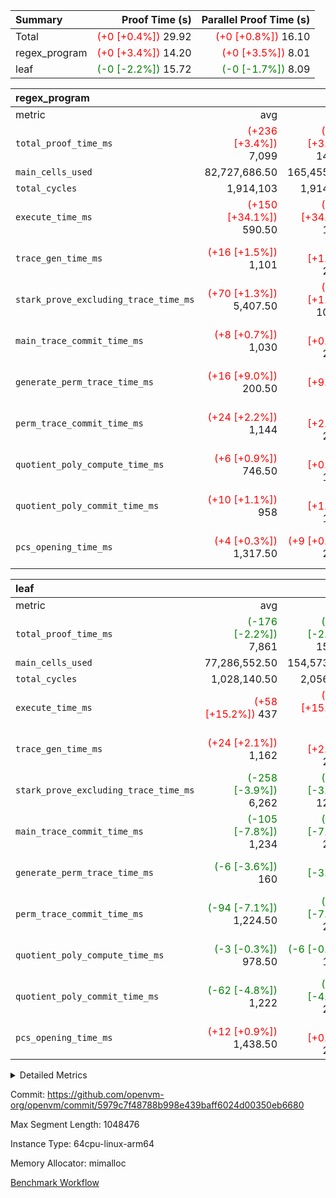 | Summary | Proof Time (s) | Parallel Proof Time (s) |
|:---|---:|---:|
| Total | <span style='color: red'>(+0 [+0.4%])</span> 29.92 | <span style='color: red'>(+0 [+0.8%])</span> 16.10 |
| regex_program | <span style='color: red'>(+0 [+3.4%])</span> 14.20 | <span style='color: red'>(+0 [+3.5%])</span> 8.01 |
| leaf | <span style='color: green'>(-0 [-2.2%])</span> 15.72 | <span style='color: green'>(-0 [-1.7%])</span> 8.09 |


| regex_program |||||
|:---|---:|---:|---:|---:|
|metric|avg|sum|max|min|
| `total_proof_time_ms ` | <span style='color: red'>(+236 [+3.4%])</span> 7,099 | <span style='color: red'>(+473 [+3.4%])</span> 14,198 | <span style='color: red'>(+273 [+3.5%])</span> 8,014 | <span style='color: red'>(+200 [+3.3%])</span> 6,184 |
| `main_cells_used     ` |  82,727,686.50 |  165,455,373 |  92,686,348 |  72,769,025 |
| `total_cycles        ` |  1,914,103 |  1,914,103 |  1,914,103 |  1,914,103 |
| `execute_time_ms     ` | <span style='color: red'>(+150 [+34.1%])</span> 590.50 | <span style='color: red'>(+300 [+34.1%])</span> 1,181 | <span style='color: red'>(+158 [+33.3%])</span> 632 | <span style='color: red'>(+142 [+34.9%])</span> 549 |
| `trace_gen_time_ms   ` | <span style='color: red'>(+16 [+1.5%])</span> 1,101 | <span style='color: red'>(+33 [+1.5%])</span> 2,202 | <span style='color: red'>(+36 [+2.9%])</span> 1,270 | <span style='color: green'>(-3 [-0.3%])</span> 932 |
| `stark_prove_excluding_trace_time_ms` | <span style='color: red'>(+70 [+1.3%])</span> 5,407.50 | <span style='color: red'>(+140 [+1.3%])</span> 10,815 | <span style='color: red'>(+79 [+1.3%])</span> 6,112 | <span style='color: red'>(+61 [+1.3%])</span> 4,703 |
| `main_trace_commit_time_ms` | <span style='color: red'>(+8 [+0.7%])</span> 1,030 | <span style='color: red'>(+15 [+0.7%])</span> 2,060 |  1,261 | <span style='color: red'>(+16 [+2.0%])</span> 799 |
| `generate_perm_trace_time_ms` | <span style='color: red'>(+16 [+9.0%])</span> 200.50 | <span style='color: red'>(+33 [+9.0%])</span> 401 | <span style='color: red'>(+6 [+2.8%])</span> 220 | <span style='color: red'>(+27 [+17.5%])</span> 181 |
| `perm_trace_commit_time_ms` | <span style='color: red'>(+24 [+2.2%])</span> 1,144 | <span style='color: red'>(+49 [+2.2%])</span> 2,288 | <span style='color: red'>(+18 [+1.5%])</span> 1,208 | <span style='color: red'>(+31 [+3.0%])</span> 1,080 |
| `quotient_poly_compute_time_ms` | <span style='color: red'>(+6 [+0.9%])</span> 746.50 | <span style='color: red'>(+13 [+0.9%])</span> 1,493 | <span style='color: red'>(+19 [+2.2%])</span> 869 | <span style='color: green'>(-6 [-1.0%])</span> 624 |
| `quotient_poly_commit_time_ms` | <span style='color: red'>(+10 [+1.1%])</span> 958 | <span style='color: red'>(+20 [+1.1%])</span> 1,916 | <span style='color: red'>(+15 [+1.4%])</span> 1,110 | <span style='color: red'>(+5 [+0.6%])</span> 806 |
| `pcs_opening_time_ms ` | <span style='color: red'>(+4 [+0.3%])</span> 1,317.50 | <span style='color: red'>(+9 [+0.3%])</span> 2,635 | <span style='color: red'>(+22 [+1.6%])</span> 1,436 | <span style='color: green'>(-13 [-1.1%])</span> 1,199 |

| leaf |||||
|:---|---:|---:|---:|---:|
|metric|avg|sum|max|min|
| `total_proof_time_ms ` | <span style='color: green'>(-176 [-2.2%])</span> 7,861 | <span style='color: green'>(-353 [-2.2%])</span> 15,722 | <span style='color: green'>(-140 [-1.7%])</span> 8,088 | <span style='color: green'>(-213 [-2.7%])</span> 7,634 |
| `main_cells_used     ` |  77,286,552.50 |  154,573,105 |  78,374,792 |  76,198,313 |
| `total_cycles        ` |  1,028,140.50 |  2,056,281 |  1,045,576 |  1,010,705 |
| `execute_time_ms     ` | <span style='color: red'>(+58 [+15.2%])</span> 437 | <span style='color: red'>(+115 [+15.2%])</span> 874 | <span style='color: red'>(+47 [+11.1%])</span> 471 | <span style='color: red'>(+68 [+20.3%])</span> 403 |
| `trace_gen_time_ms   ` | <span style='color: red'>(+24 [+2.1%])</span> 1,162 | <span style='color: red'>(+47 [+2.1%])</span> 2,324 | <span style='color: green'>(-6 [-0.5%])</span> 1,242 | <span style='color: red'>(+53 [+5.2%])</span> 1,082 |
| `stark_prove_excluding_trace_time_ms` | <span style='color: green'>(-258 [-3.9%])</span> 6,262 | <span style='color: green'>(-515 [-3.9%])</span> 12,524 | <span style='color: green'>(-240 [-3.5%])</span> 6,535 | <span style='color: green'>(-275 [-4.4%])</span> 5,989 |
| `main_trace_commit_time_ms` | <span style='color: green'>(-105 [-7.8%])</span> 1,234 | <span style='color: green'>(-210 [-7.8%])</span> 2,468 | <span style='color: green'>(-93 [-6.7%])</span> 1,296 | <span style='color: green'>(-117 [-9.1%])</span> 1,172 |
| `generate_perm_trace_time_ms` | <span style='color: green'>(-6 [-3.6%])</span> 160 | <span style='color: green'>(-12 [-3.6%])</span> 320 | <span style='color: green'>(-7 [-4.0%])</span> 169 | <span style='color: green'>(-5 [-3.2%])</span> 151 |
| `perm_trace_commit_time_ms` | <span style='color: green'>(-94 [-7.1%])</span> 1,224.50 | <span style='color: green'>(-188 [-7.1%])</span> 2,449 | <span style='color: green'>(-93 [-6.8%])</span> 1,280 | <span style='color: green'>(-95 [-7.5%])</span> 1,169 |
| `quotient_poly_compute_time_ms` | <span style='color: green'>(-3 [-0.3%])</span> 978.50 | <span style='color: green'>(-6 [-0.3%])</span> 1,957 | <span style='color: green'>(-7 [-0.7%])</span> 1,026 | <span style='color: red'>(+1 [+0.1%])</span> 931 |
| `quotient_poly_commit_time_ms` | <span style='color: green'>(-62 [-4.8%])</span> 1,222 | <span style='color: green'>(-124 [-4.8%])</span> 2,444 | <span style='color: green'>(-85 [-6.4%])</span> 1,251 | <span style='color: green'>(-39 [-3.2%])</span> 1,193 |
| `pcs_opening_time_ms ` | <span style='color: red'>(+12 [+0.9%])</span> 1,438.50 | <span style='color: red'>(+25 [+0.9%])</span> 2,877 | <span style='color: red'>(+45 [+3.1%])</span> 1,508 | <span style='color: green'>(-20 [-1.4%])</span> 1,369 |



<details>
<summary>Detailed Metrics</summary>

| group | num_segments | keygen_time_ms | commit_exe_time_ms |
| --- | --- | --- | --- |
| regex_program | 2 | 753 | 43 | 

| group | air_name | quotient_deg | interactions | constraints |
| --- | --- | --- | --- | --- |
| leaf | AccessAdapterAir<2> | 4 | 5 | 11 | 
| leaf | AccessAdapterAir<4> | 4 | 5 | 11 | 
| leaf | AccessAdapterAir<8> | 4 | 5 | 11 | 
| leaf | FriReducedOpeningAir | 4 | 39 | 60 | 
| leaf | NativePoseidon2Air<BabyBearParameters>, 1> | 4 | 136 | 530 | 
| leaf | PhantomAir | 4 | 3 | 4 | 
| leaf | ProgramAir | 1 | 1 | 4 | 
| leaf | VariableRangeCheckerAir | 1 | 1 | 4 | 
| leaf | VmAirWrapper<AluNativeAdapterAir, FieldArithmeticCoreAir> | 4 | 15 | 23 | 
| leaf | VmAirWrapper<BranchNativeAdapterAir, BranchEqualCoreAir<1> | 4 | 11 | 22 | 
| leaf | VmAirWrapper<JalNativeAdapterAir, JalCoreAir> | 4 | 7 | 6 | 
| leaf | VmAirWrapper<NativeAdapterAir<2, 0>, PublicValuesCoreAir> | 4 | 11 | 23 | 
| leaf | VmAirWrapper<NativeLoadStoreAdapterAir<1>, NativeLoadStoreCoreAir<1> | 4 | 15 | 16 | 
| leaf | VmAirWrapper<NativeLoadStoreAdapterAir<4>, NativeLoadStoreCoreAir<4> | 4 | 15 | 16 | 
| leaf | VmAirWrapper<NativeVectorizedAdapterAir<4>, FieldExtensionCoreAir> | 4 | 15 | 23 | 
| leaf | VmConnectorAir | 4 | 3 | 8 | 
| leaf | VolatileBoundaryAir | 4 | 4 | 16 | 
| regex_program | AccessAdapterAir<16> | 4 | 5 | 11 | 
| regex_program | AccessAdapterAir<2> | 4 | 5 | 11 | 
| regex_program | AccessAdapterAir<32> | 4 | 5 | 11 | 
| regex_program | AccessAdapterAir<4> | 4 | 5 | 11 | 
| regex_program | AccessAdapterAir<64> | 4 | 5 | 11 | 
| regex_program | AccessAdapterAir<8> | 4 | 5 | 11 | 
| regex_program | BitwiseOperationLookupAir<8> | 2 | 2 | 4 | 
| regex_program | KeccakVmAir | 4 | 321 | 4,380 | 
| regex_program | MemoryMerkleAir<8> | 4 | 4 | 38 | 
| regex_program | PersistentBoundaryAir<8> | 4 | 3 | 5 | 
| regex_program | PhantomAir | 4 | 3 | 4 | 
| regex_program | Poseidon2PeripheryAir<BabyBearParameters>, 1> | 2 | 1 | 286 | 
| regex_program | ProgramAir | 1 | 1 | 4 | 
| regex_program | RangeTupleCheckerAir<2> | 1 | 1 | 4 | 
| regex_program | Rv32HintStoreAir | 4 | 19 | 21 | 
| regex_program | VariableRangeCheckerAir | 1 | 1 | 4 | 
| regex_program | VmAirWrapper<Rv32BaseAluAdapterAir, BaseAluCoreAir<4, 8> | 4 | 19 | 30 | 
| regex_program | VmAirWrapper<Rv32BaseAluAdapterAir, LessThanCoreAir<4, 8> | 4 | 17 | 35 | 
| regex_program | VmAirWrapper<Rv32BaseAluAdapterAir, ShiftCoreAir<4, 8> | 4 | 23 | 84 | 
| regex_program | VmAirWrapper<Rv32BranchAdapterAir, BranchEqualCoreAir<4> | 4 | 11 | 17 | 
| regex_program | VmAirWrapper<Rv32BranchAdapterAir, BranchLessThanCoreAir<4, 8> | 4 | 13 | 32 | 
| regex_program | VmAirWrapper<Rv32CondRdWriteAdapterAir, Rv32JalLuiCoreAir> | 4 | 10 | 15 | 
| regex_program | VmAirWrapper<Rv32JalrAdapterAir, Rv32JalrCoreAir> | 4 | 16 | 16 | 
| regex_program | VmAirWrapper<Rv32LoadStoreAdapterAir, LoadSignExtendCoreAir<4, 8> | 4 | 18 | 21 | 
| regex_program | VmAirWrapper<Rv32LoadStoreAdapterAir, LoadStoreCoreAir<4> | 4 | 17 | 27 | 
| regex_program | VmAirWrapper<Rv32MultAdapterAir, DivRemCoreAir<4, 8> | 4 | 25 | 72 | 
| regex_program | VmAirWrapper<Rv32MultAdapterAir, MulHCoreAir<4, 8> | 4 | 24 | 23 | 
| regex_program | VmAirWrapper<Rv32MultAdapterAir, MultiplicationCoreAir<4, 8> | 4 | 19 | 13 | 
| regex_program | VmAirWrapper<Rv32RdWriteAdapterAir, Rv32AuipcCoreAir> | 4 | 11 | 12 | 
| regex_program | VmConnectorAir | 4 | 3 | 8 | 

| group | air_name | idx | rows | prep_cols | perm_cols | main_cols | cells |
| --- | --- | --- | --- | --- | --- | --- | --- |
| leaf | AccessAdapterAir<2> | 0 | 1,048,576 |  | 12 | 11 | 24,117,248 | 
| leaf | AccessAdapterAir<2> | 1 | 1,048,576 |  | 12 | 11 | 24,117,248 | 
| leaf | AccessAdapterAir<4> | 0 | 524,288 |  | 12 | 13 | 13,107,200 | 
| leaf | AccessAdapterAir<4> | 1 | 524,288 |  | 12 | 13 | 13,107,200 | 
| leaf | AccessAdapterAir<8> | 0 | 256 |  | 12 | 17 | 7,424 | 
| leaf | AccessAdapterAir<8> | 1 | 512 |  | 12 | 17 | 14,848 | 
| leaf | FriReducedOpeningAir | 0 | 524,288 |  | 44 | 27 | 37,224,448 | 
| leaf | FriReducedOpeningAir | 1 | 524,288 |  | 44 | 27 | 37,224,448 | 
| leaf | NativePoseidon2Air<BabyBearParameters>, 1> | 0 | 65,536 |  | 160 | 399 | 36,634,624 | 
| leaf | NativePoseidon2Air<BabyBearParameters>, 1> | 1 | 65,536 |  | 160 | 399 | 36,634,624 | 
| leaf | PhantomAir | 0 | 8,192 |  | 8 | 6 | 114,688 | 
| leaf | PhantomAir | 1 | 8,192 |  | 8 | 6 | 114,688 | 
| leaf | ProgramAir | 0 | 524,288 |  | 8 | 10 | 9,437,184 | 
| leaf | ProgramAir | 1 | 524,288 |  | 8 | 10 | 9,437,184 | 
| leaf | VariableRangeCheckerAir | 0 | 262,144 | 2 | 8 | 1 | 2,359,296 | 
| leaf | VariableRangeCheckerAir | 1 | 262,144 | 2 | 8 | 1 | 2,359,296 | 
| leaf | VmAirWrapper<AluNativeAdapterAir, FieldArithmeticCoreAir> | 0 | 1,048,576 |  | 20 | 29 | 51,380,224 | 
| leaf | VmAirWrapper<AluNativeAdapterAir, FieldArithmeticCoreAir> | 1 | 524,288 |  | 20 | 29 | 25,690,112 | 
| leaf | VmAirWrapper<BranchNativeAdapterAir, BranchEqualCoreAir<1> | 0 | 131,072 |  | 16 | 23 | 5,111,808 | 
| leaf | VmAirWrapper<BranchNativeAdapterAir, BranchEqualCoreAir<1> | 1 | 131,072 |  | 16 | 23 | 5,111,808 | 
| leaf | VmAirWrapper<JalNativeAdapterAir, JalCoreAir> | 0 | 16,384 |  | 12 | 9 | 344,064 | 
| leaf | VmAirWrapper<JalNativeAdapterAir, JalCoreAir> | 1 | 16,384 |  | 12 | 9 | 344,064 | 
| leaf | VmAirWrapper<NativeAdapterAir<2, 0>, PublicValuesCoreAir> | 0 | 64 |  | 16 | 23 | 2,496 | 
| leaf | VmAirWrapper<NativeAdapterAir<2, 0>, PublicValuesCoreAir> | 1 | 64 |  | 16 | 23 | 2,496 | 
| leaf | VmAirWrapper<NativeLoadStoreAdapterAir<1>, NativeLoadStoreCoreAir<1> | 0 | 262,144 |  | 24 | 22 | 12,058,624 | 
| leaf | VmAirWrapper<NativeLoadStoreAdapterAir<1>, NativeLoadStoreCoreAir<1> | 1 | 262,144 |  | 24 | 22 | 12,058,624 | 
| leaf | VmAirWrapper<NativeLoadStoreAdapterAir<4>, NativeLoadStoreCoreAir<4> | 0 | 65,536 |  | 24 | 31 | 3,604,480 | 
| leaf | VmAirWrapper<NativeLoadStoreAdapterAir<4>, NativeLoadStoreCoreAir<4> | 1 | 65,536 |  | 24 | 31 | 3,604,480 | 
| leaf | VmAirWrapper<NativeVectorizedAdapterAir<4>, FieldExtensionCoreAir> | 0 | 262,144 |  | 20 | 38 | 15,204,352 | 
| leaf | VmAirWrapper<NativeVectorizedAdapterAir<4>, FieldExtensionCoreAir> | 1 | 262,144 |  | 20 | 38 | 15,204,352 | 
| leaf | VmConnectorAir | 0 | 2 | 1 | 8 | 4 | 24 | 
| leaf | VmConnectorAir | 1 | 2 | 1 | 8 | 4 | 24 | 
| leaf | VolatileBoundaryAir | 0 | 524,288 |  | 8 | 11 | 9,961,472 | 
| leaf | VolatileBoundaryAir | 1 | 524,288 |  | 8 | 11 | 9,961,472 | 

| group | air_name | segment | rows | prep_cols | perm_cols | main_cols | cells |
| --- | --- | --- | --- | --- | --- | --- | --- |
| regex_program | AccessAdapterAir<2> | 1 | 64 |  | 12 | 11 | 1,472 | 
| regex_program | AccessAdapterAir<4> | 1 | 32 |  | 12 | 13 | 800 | 
| regex_program | AccessAdapterAir<8> | 0 | 131,072 |  | 12 | 17 | 3,801,088 | 
| regex_program | AccessAdapterAir<8> | 1 | 2,048 |  | 12 | 17 | 59,392 | 
| regex_program | BitwiseOperationLookupAir<8> | 0 | 65,536 | 3 | 8 | 2 | 655,360 | 
| regex_program | BitwiseOperationLookupAir<8> | 1 | 65,536 | 3 | 8 | 2 | 655,360 | 
| regex_program | KeccakVmAir | 0 | 1 |  | 532 | 3,163 | 3,695 | 
| regex_program | KeccakVmAir | 1 | 32 |  | 532 | 3,163 | 118,240 | 
| regex_program | MemoryMerkleAir<8> | 0 | 131,072 |  | 12 | 32 | 5,767,168 | 
| regex_program | MemoryMerkleAir<8> | 1 | 4,096 |  | 12 | 32 | 180,224 | 
| regex_program | PersistentBoundaryAir<8> | 0 | 131,072 |  | 8 | 20 | 3,670,016 | 
| regex_program | PersistentBoundaryAir<8> | 1 | 2,048 |  | 8 | 20 | 57,344 | 
| regex_program | PhantomAir | 0 | 512 |  | 8 | 6 | 7,168 | 
| regex_program | PhantomAir | 1 | 1 |  | 8 | 6 | 14 | 
| regex_program | Poseidon2PeripheryAir<BabyBearParameters>, 1> | 0 | 16,384 |  | 8 | 300 | 5,046,272 | 
| regex_program | Poseidon2PeripheryAir<BabyBearParameters>, 1> | 1 | 2,048 |  | 8 | 300 | 630,784 | 
| regex_program | ProgramAir | 0 | 131,072 |  | 8 | 10 | 2,359,296 | 
| regex_program | ProgramAir | 1 | 131,072 |  | 8 | 10 | 2,359,296 | 
| regex_program | RangeTupleCheckerAir<2> | 0 | 524,288 | 2 | 8 | 1 | 4,718,592 | 
| regex_program | RangeTupleCheckerAir<2> | 1 | 524,288 | 2 | 8 | 1 | 4,718,592 | 
| regex_program | Rv32HintStoreAir | 0 | 16,384 |  | 24 | 32 | 917,504 | 
| regex_program | VariableRangeCheckerAir | 0 | 262,144 | 2 | 8 | 1 | 2,359,296 | 
| regex_program | VariableRangeCheckerAir | 1 | 262,144 | 2 | 8 | 1 | 2,359,296 | 
| regex_program | VmAirWrapper<Rv32BaseAluAdapterAir, BaseAluCoreAir<4, 8> | 0 | 1,048,576 |  | 28 | 36 | 67,108,864 | 
| regex_program | VmAirWrapper<Rv32BaseAluAdapterAir, BaseAluCoreAir<4, 8> | 1 | 524,288 |  | 28 | 36 | 33,554,432 | 
| regex_program | VmAirWrapper<Rv32BaseAluAdapterAir, LessThanCoreAir<4, 8> | 0 | 32,768 |  | 24 | 37 | 1,998,848 | 
| regex_program | VmAirWrapper<Rv32BaseAluAdapterAir, LessThanCoreAir<4, 8> | 1 | 32,768 |  | 24 | 37 | 1,998,848 | 
| regex_program | VmAirWrapper<Rv32BaseAluAdapterAir, ShiftCoreAir<4, 8> | 0 | 131,072 |  | 28 | 53 | 10,616,832 | 
| regex_program | VmAirWrapper<Rv32BaseAluAdapterAir, ShiftCoreAir<4, 8> | 1 | 131,072 |  | 28 | 53 | 10,616,832 | 
| regex_program | VmAirWrapper<Rv32BranchAdapterAir, BranchEqualCoreAir<4> | 0 | 262,144 |  | 16 | 26 | 11,010,048 | 
| regex_program | VmAirWrapper<Rv32BranchAdapterAir, BranchEqualCoreAir<4> | 1 | 131,072 |  | 16 | 26 | 5,505,024 | 
| regex_program | VmAirWrapper<Rv32BranchAdapterAir, BranchLessThanCoreAir<4, 8> | 0 | 131,072 |  | 20 | 32 | 6,815,744 | 
| regex_program | VmAirWrapper<Rv32BranchAdapterAir, BranchLessThanCoreAir<4, 8> | 1 | 131,072 |  | 20 | 32 | 6,815,744 | 
| regex_program | VmAirWrapper<Rv32CondRdWriteAdapterAir, Rv32JalLuiCoreAir> | 0 | 65,536 |  | 16 | 18 | 2,228,224 | 
| regex_program | VmAirWrapper<Rv32CondRdWriteAdapterAir, Rv32JalLuiCoreAir> | 1 | 65,536 |  | 16 | 18 | 2,228,224 | 
| regex_program | VmAirWrapper<Rv32JalrAdapterAir, Rv32JalrCoreAir> | 0 | 131,072 |  | 20 | 28 | 6,291,456 | 
| regex_program | VmAirWrapper<Rv32JalrAdapterAir, Rv32JalrCoreAir> | 1 | 65,536 |  | 20 | 28 | 3,145,728 | 
| regex_program | VmAirWrapper<Rv32LoadStoreAdapterAir, LoadSignExtendCoreAir<4, 8> | 0 | 1,024 |  | 28 | 35 | 64,512 | 
| regex_program | VmAirWrapper<Rv32LoadStoreAdapterAir, LoadSignExtendCoreAir<4, 8> | 1 | 2 |  | 28 | 35 | 126 | 
| regex_program | VmAirWrapper<Rv32LoadStoreAdapterAir, LoadStoreCoreAir<4> | 0 | 1,048,576 |  | 28 | 40 | 71,303,168 | 
| regex_program | VmAirWrapper<Rv32LoadStoreAdapterAir, LoadStoreCoreAir<4> | 1 | 1,048,576 |  | 28 | 40 | 71,303,168 | 
| regex_program | VmAirWrapper<Rv32MultAdapterAir, DivRemCoreAir<4, 8> | 0 | 128 |  | 40 | 57 | 12,416 | 
| regex_program | VmAirWrapper<Rv32MultAdapterAir, MulHCoreAir<4, 8> | 0 | 256 |  | 40 | 39 | 20,224 | 
| regex_program | VmAirWrapper<Rv32MultAdapterAir, MultiplicationCoreAir<4, 8> | 0 | 32,768 |  | 28 | 31 | 1,933,312 | 
| regex_program | VmAirWrapper<Rv32MultAdapterAir, MultiplicationCoreAir<4, 8> | 1 | 32,768 |  | 28 | 31 | 1,933,312 | 
| regex_program | VmAirWrapper<Rv32RdWriteAdapterAir, Rv32AuipcCoreAir> | 0 | 32,768 |  | 16 | 21 | 1,212,416 | 
| regex_program | VmAirWrapper<Rv32RdWriteAdapterAir, Rv32AuipcCoreAir> | 1 | 32,768 |  | 16 | 21 | 1,212,416 | 
| regex_program | VmConnectorAir | 0 | 2 | 1 | 8 | 4 | 24 | 
| regex_program | VmConnectorAir | 1 | 2 | 1 | 8 | 4 | 24 | 

| group | idx | trace_gen_time_ms | total_proof_time_ms | total_cycles | total_cells | stark_prove_excluding_trace_time_ms | quotient_poly_compute_time_ms | quotient_poly_commit_time_ms | perm_trace_commit_time_ms | pcs_opening_time_ms | main_trace_commit_time_ms | main_cells_used | generate_perm_trace_time_ms | execute_time_ms |
| --- | --- | --- | --- | --- | --- | --- | --- | --- | --- | --- | --- | --- | --- | --- |
| leaf | 0 | 1,082 | 8,088 | 1,045,576 | 220,669,656 | 6,535 | 1,026 | 1,251 | 1,280 | 1,508 | 1,296 | 78,374,792 | 169 | 471 | 
| leaf | 1 | 1,242 | 7,634 | 1,010,705 | 194,986,968 | 5,989 | 931 | 1,193 | 1,169 | 1,369 | 1,172 | 76,198,313 | 151 | 403 | 

| group | segment | trace_gen_time_ms | total_proof_time_ms | total_cycles | total_cells | stark_prove_excluding_trace_time_ms | quotient_poly_compute_time_ms | quotient_poly_commit_time_ms | perm_trace_commit_time_ms | pcs_opening_time_ms | main_trace_commit_time_ms | main_cells_used | generate_perm_trace_time_ms | execute_time_ms |
| --- | --- | --- | --- | --- | --- | --- | --- | --- | --- | --- | --- | --- | --- | --- |
| regex_program | 0 | 1,270 | 8,014 |  | 209,921,543 | 6,112 | 869 | 1,110 | 1,208 | 1,436 | 1,261 | 92,686,348 | 220 | 632 | 
| regex_program | 1 | 932 | 6,184 | 1,914,103 | 149,454,692 | 4,703 | 624 | 806 | 1,080 | 1,199 | 799 | 72,769,025 | 181 | 549 | 

</details>


Commit: https://github.com/openvm-org/openvm/commit/5979c7f48788b998e439baff6024d00350eb6680

Max Segment Length: 1048476

Instance Type: 64cpu-linux-arm64

Memory Allocator: mimalloc

[Benchmark Workflow](https://github.com/openvm-org/openvm/actions/runs/13350622499)

